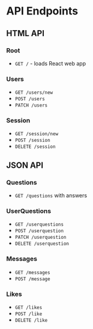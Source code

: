 # API Endpoints

## HTML API

### Root

- `GET /` - loads React web app

### Users

- `GET /users/new`
- `POST /users`
- `PATCH /users`

### Session

- `GET /session/new`
- `POST /session`
- `DELETE /session`

## JSON API

### Questions

- `GET /questions` with answers

### UserQuestions

- `GET /userquestions`
- `POST /userquestion`
- `PATCH /userquestion`
- `DELETE /userquestion`

### Messages

- `GET /messages`
- `POST /message`


### Likes

- `GET /likes`
- `POST /like`
- `DELETE /like`
